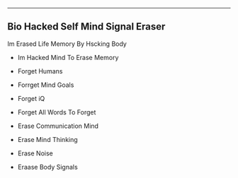 ---
Bio Hacked Self Mind Signal Eraser
----

Im Erased Life Memory By Hscking Body

- Im Hacked Mind To Erase Memory

- Forget Humans
- Forrget Mind Goals
- Forget iQ
- Forget All Words To Forget
- Erase Communication Mind
- Erase Mind Thinking
- Erase Noise
- Eraase Body Signals
